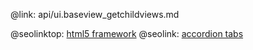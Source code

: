 @link: api/ui.baseview_getchildviews.md

@seolinktop: [html5 framework](https://webix.com)
@seolink: [accordion tabs](https://webix.com/widget/accordion/)
